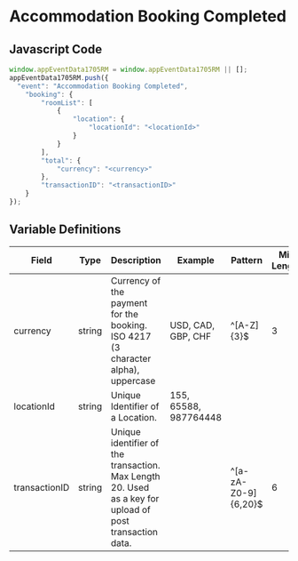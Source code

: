 # Accommodation Booking Completed

### 

## Javascript Code
```js
window.appEventData1705RM = window.appEventData1705RM || [];
appEventData1705RM.push({
  "event": "Accommodation Booking Completed",
    "booking": {
        "roomList": [
            {
                "location": {
                    "locationId": "<locationId>"
                }
            }
        ],
        "total": {
            "currency": "<currency>"
        },
        "transactionID": "<transactionID>"
    }
});
```

## Variable Definitions

|Field|Type|Description|Example|Pattern|Min Length|Max Length|Minimum|Maximum|Multiple Of|
| --- | --- | --- | --- | --- | --- | --- | --- | --- | --- |
|currency|string|Currency of the payment for the booking. ISO 4217 \(3 character alpha\), uppercase |USD, CAD, GBP, CHF|^[A-Z]{3}$|3|3||||
|locationId|string|Unique Identifier of a Location. |155, 65588, 987764448|||||||
|transactionID|string|Unique identifier of the transaction. Max Length 20. Used as a key for upload of post transaction data. ||^[a-zA-Z0-9]{6,20}$|6|20||||
